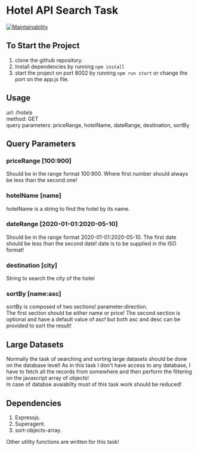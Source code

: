 # Hotel API Search Task

[![Maintainability](https://api.codeclimate.com/v1/badges/abe38927957a045e541a/maintainability)](https://codeclimate.com/github/useresd/hotel-api-search/maintainability)

## To Start the Project
1. clone the github repository.
2. Install dependencies by running `npm install`
3. start the project on port 8002 by running `npm run start` or change the port on the app.js file.

## Usage

url: /hotels  
method: GET  
query parameters: priceRange, hotelName, dateRange, destination, sortBy

## Query Parameters

### priceRange [100:900]
Should be in the range format 100:900. Where first number should always be less than the second one!

### hotelName [name]
hotelName is a string to find the hotel by its name.

### dateRange [2020-01-01:2020-05-10]
Should be in the range format 2020-01-01:2020-05-10. The first date should be less than the second date! date is to be supplied in the ISO format!

### destination [city]
String to search the city of the hotel

### sortBy [name:asc]
sortBy is composed of two sections! parameter:direction.  
The first section should be either name or price! The second section is optional and have a default value of asc! but both asc and desc can be provided to sort the result!

## Large Datasets
Normally the task of searching and sorting large datasets should be done on the database level! As in this task I don't have access to any database, I have to fetch all the records from somewhere and then perform the filtering on the javascript array of objects!  
In case of databse avaiabilty must of this task work should be reduced!

## Dependencies
1. Expressjs.
2. Superagent.
3. sort-objects-array.  

Other utility functions are written for this task!

